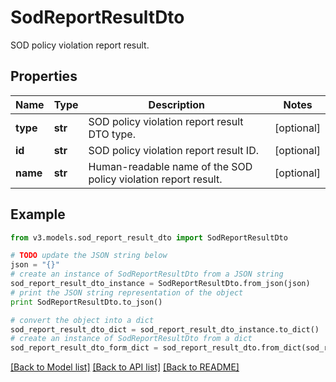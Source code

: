 # SodReportResultDto

SOD policy violation report result.

## Properties
Name | Type | Description | Notes
------------ | ------------- | ------------- | -------------
**type** | **str** | SOD policy violation report result DTO type. | [optional] 
**id** | **str** | SOD policy violation report result ID. | [optional] 
**name** | **str** | Human-readable name of the SOD policy violation report result. | [optional] 

## Example

```python
from v3.models.sod_report_result_dto import SodReportResultDto

# TODO update the JSON string below
json = "{}"
# create an instance of SodReportResultDto from a JSON string
sod_report_result_dto_instance = SodReportResultDto.from_json(json)
# print the JSON string representation of the object
print SodReportResultDto.to_json()

# convert the object into a dict
sod_report_result_dto_dict = sod_report_result_dto_instance.to_dict()
# create an instance of SodReportResultDto from a dict
sod_report_result_dto_form_dict = sod_report_result_dto.from_dict(sod_report_result_dto_dict)
```
[[Back to Model list]](../README.md#documentation-for-models) [[Back to API list]](../README.md#documentation-for-api-endpoints) [[Back to README]](../README.md)


